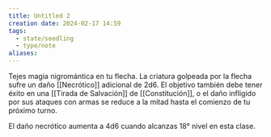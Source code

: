 ```yaml
---
title: Untitled 2
creation date: 2024-02-17 14:59
tags:
  - state/seedling
  - type/note
aliases:
---
```

Tejes magia nigromántica en tu flecha. La criatura golpeada por la flecha sufre un daño [[Necrótico]] adicional de 2d6. El objetivo también debe tener éxito en una [[Tirada de Salvación]] de [[Constitución]], o el daño infligido por sus ataques con armas se reduce a la mitad hasta el comienzo de tu próximo turno.

El daño necrótico aumenta a 4d6 cuando alcanzas 18° nivel en esta clase.


